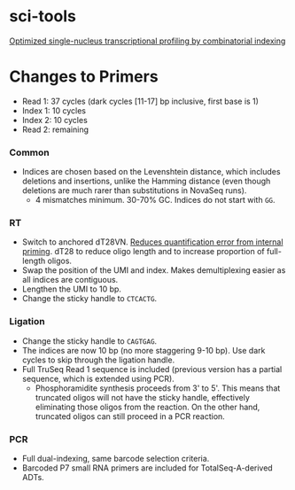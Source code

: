 # sci-tools

[Optimized single-nucleus transcriptional profiling by combinatorial indexing](https://www.nature.com/articles/s41596-022-00752-0)

# Changes to Primers

- Read 1: 37 cycles (dark cycles \[11-17\] bp inclusive, first base is 1)
- Index 1: 10 cycles
- Index 2: 10 cycles
- Read 2: remaining

### Common

- Indices are chosen based on the Levenshtein distance, which includes deletions and insertions, unlike the Hamming distance (even though deletions are much rarer than substitutions in NovaSeq runs).
  - 4 mismatches minimum. 30-70% GC. Indices do not start with `GG`.

### RT

- Switch to anchored dT28VN. [Reduces quantification error from internal priming](https://academic.oup.com/nargab/article/4/2/lqac035/6592171). dT28 to reduce oligo length and to increase proportion of full-length oligos.
- Swap the position of the UMI and index. Makes demultiplexing easier as all indices are contiguous.
- Lengthen the UMI to 10 bp.
- Change the sticky handle to `CTCACTG`.

### Ligation

- Change the sticky handle to `CAGTGAG`.
- The indices are now 10 bp (no more staggering 9-10 bp). Use dark cycles to skip through the ligation handle.
- Full TruSeq Read 1 sequence is included (previous version has a partial sequence, which is extended using PCR).
  - Phosphoramidite synthesis proceeds from 3' to 5'. This means that truncated oligos will not have the sticky handle, effectively eliminating those oligos from the reaction. On the other hand, truncated oligos can still proceed in a PCR reaction.

### PCR
- Full dual-indexing, same barcode selection criteria.
- Barcoded P7 small RNA primers are included for TotalSeq-A-derived ADTs.
